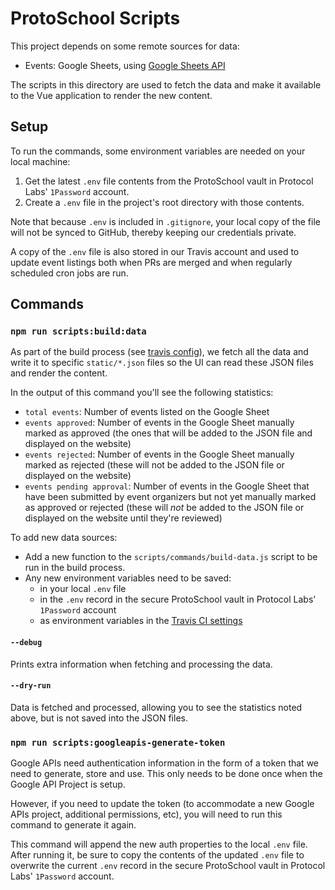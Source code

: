 # ProtoSchool Scripts

This project depends on some remote sources for data:

- Events: Google Sheets, using [Google Sheets API](https://developers.google.com/sheets/api/reference/rest/v4/spreadsheets.values/get)

The scripts in this directory are used to fetch the data and make it available to the Vue application to render the new content.

## Setup

To run the commands, some environment variables are needed on your local machine:

1.  Get the latest `.env` file contents from the ProtoSchool vault in Protocol Labs' `1Password` account.
2.  Create a `.env` file in the project's root directory with those contents.

Note that because `.env` is included in `.gitignore`, your local copy of the file will not be synced to GitHub, thereby keeping our credentials private.

A copy of the `.env` file is also stored in our Travis account and used to update event listings both when PRs are merged and when regularly scheduled cron jobs are run.

## Commands

### `npm run scripts:build:data`

As part of the build process (see [travis config](../.travis.yml)), we fetch all the data and write it to specific `static/*.json` files so the UI can read these JSON files and render the content.

In the output of this command you'll see the following statistics:
- `total events`: Number of events listed on the Google Sheet
- `events approved`: Number of events in the Google Sheet manually marked as approved (the ones that will be added to the JSON file and displayed on the website)
- `events rejected`: Number of events in the Google Sheet manually marked as rejected (these will not be added to the JSON file or displayed on the website)
- `events pending approval`: Number of events in the Google Sheet that have been submitted by event organizers but not yet manually marked as approved or rejected (these will _not_ be added to the JSON file or displayed on the website until they're reviewed)

To add new data sources:

- Add a new function to the `scripts/commands/build-data.js` script to be run in the build process.
- Any new environment variables need to be saved:
    -  in your local `.env` file
    -  in the `.env` record in the secure ProtoSchool vault in Protocol Labs' `1Password` account
    -  as environment variables in the [Travis CI settings](https://travis-ci.org/ProtoSchool/protoschool.github.io/settings)

#### `--debug`

Prints extra information when fetching and processing the data.

#### `--dry-run`

Data is fetched and processed, allowing you to see the statistics noted above, but is not saved into the JSON files.

### `npm run scripts:googleapis-generate-token`

Google APIs need authentication information in the form of a token that we need to generate, store and use.
This only needs to be done once when the Google API Project is setup.

However, if you need to update the token (to accommodate a new Google APIs project, additional permissions, etc), you will need to run this command to generate it again.

This command will append the new auth properties to the local `.env` file. After running it, be sure to copy the contents of the updated `.env` file to overwrite the current `.env` record in the secure ProtoSchool vault in Protocol Labs' `1Password` account.
